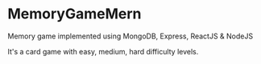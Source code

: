 # MemoryGameMern
Memory game implemented using MongoDB, Express, ReactJS &amp; NodeJS

It's a card game with easy, medium, hard difficulty levels.
